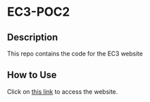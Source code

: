 # EC3-POC2

## Description 
This repo contains the code for the EC3 website

## How to Use
Click on [this link](https://byuitechops.github.io/EC3-POC2/) to access the website.
